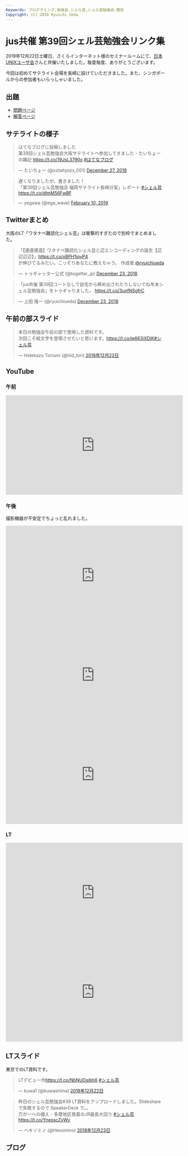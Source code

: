 ```yaml
---
Keywords: プログラミング,勉強会,シェル芸,シェル芸勉強会,報告
Copyright: (C) 2018 Ryuichi Ueda
---
```


# jus共催 第39回シェル芸勉強会リンク集

2019年12月22日土曜日、さくらインターネット様のセミナールームにて、[日本UNIXユーザ会](https://www.jus.or.jp/)さんと共催いたしました。毎度毎度、ありがとうございます。

今回は初めてサテライト会場を長崎に設けていただきました。また、シンガポールからの参加者もいらっしゃいました。

## 出題

* [問題ページ](/?post=20181222_shellgei_39_q)
* [解答ページ](/?post=20181222_shellgei_39)

## サテライトの様子

<blockquote class="twitter-tweet" data-partner="tweetdeck"><p lang="ja" dir="ltr">はてなブログに投稿しました<br>第39回シェル芸勉強会大阪サテライトへ参加してきました - たいちょーの雑記 <a href="https://t.co/19JsL3790o">https://t.co/19JsL3790o</a> <a href="https://twitter.com/hashtag/%E3%81%AF%E3%81%A6%E3%81%AA%E3%83%96%E3%83%AD%E3%82%B0?src=hash&amp;ref_src=twsrc%5Etfw">#はてなブログ</a></p>&mdash; たいちょー (@xztaityozx_001) <a href="https://twitter.com/xztaityozx_001/status/1078303491657916416?ref_src=twsrc%5Etfw">December 27, 2018</a></blockquote>
<script async src="https://platform.twitter.com/widgets.js" charset="utf-8"></script>

<blockquote class="twitter-tweet" data-partner="tweetdeck"><p lang="ja" dir="ltr">遅くなりましたが、書きました！<br>「第39回シェル芸勉強会 福岡サテライト長崎分室」レポート <a href="https://twitter.com/hashtag/%E3%82%B7%E3%82%A7%E3%83%AB%E8%8A%B8?src=hash&amp;ref_src=twsrc%5Etfw">#シェル芸</a><a href="https://t.co/dlmM56FwBF">https://t.co/dlmM56FwBF</a></p>&mdash; yegawa (@ega_wave) <a href="https://twitter.com/ega_wave/status/1094503579451195393?ref_src=twsrc%5Etfw">February 10, 2019</a></blockquote>
<script async src="https://platform.twitter.com/widgets.js" charset="utf-8"></script>


## Twitterまとめ

大阪のLT「ワタナベ難読化シェル芸」は衝撃的すぎたので別枠でまとめました。

<blockquote class="twitter-tweet" data-partner="tweetdeck"><p lang="ja" dir="ltr">「【邊邊邊邉】ワタナベ難読化シェル芸と辺エンコーディングの誕生【辺辺辺辺】」<a href="https://t.co/xBPH1iqyP4">https://t.co/xBPH1iqyP4</a><br>が伸びてるみたい。こっそりあなたに教えちゃう。 作成者:<a href="https://twitter.com/ryuichiueda?ref_src=twsrc%5Etfw">@ryuichiueda</a></p>&mdash; トゥギャッター公式 (@togetter_jp) <a href="https://twitter.com/togetter_jp/status/1076736947534491648?ref_src=twsrc%5Etfw">December 23, 2018</a></blockquote>
<script async src="https://platform.twitter.com/widgets.js" charset="utf-8"></script>

<blockquote class="twitter-tweet" data-partner="tweetdeck"><p lang="ja" dir="ltr">「jus共催 第39回コートなしで自宅から締め出されたりしないでね年末シェル芸勉強会」をトゥギャりました。 <a href="https://t.co/3unfNSgfrC">https://t.co/3unfNSgfrC</a></p>&mdash; 上田 隆一 (@ryuichiueda) <a href="https://twitter.com/ryuichiueda/status/1076726034668503040?ref_src=twsrc%5Etfw">December 23, 2018</a></blockquote>


## 午前の部スライド

<blockquote class="twitter-tweet" data-lang="ja"><p lang="ja" dir="ltr">本日の勉強会午前の部で使用した資料です。<br>次回こそ絵文字を登場させたいと思います。<a href="https://t.co/je663iXDjK">https://t.co/je663iXDjK</a><a href="https://twitter.com/hashtag/%E3%82%B7%E3%82%A7%E3%83%AB%E8%8A%B8?src=hash&amp;ref_src=twsrc%5Etfw">#シェル芸</a></p>&mdash; Hidekazu Toriumi (@hid_tori) <a href="https://twitter.com/hid_tori/status/1076377579253227521?ref_src=twsrc%5Etfw">2018年12月22日</a></blockquote>
<script async src="https://platform.twitter.com/widgets.js" charset="utf-8"></script>


## YouTube

### 午前

<iframe width="560" height="315" src="https://www.youtube.com/embed/qzPP_SShIn8" frameborder="0" allow="accelerometer; autoplay; encrypted-media; gyroscope; picture-in-picture" allowfullscreen></iframe>

### 午後

撮影機器が不安定でちょっと乱れました。

<iframe width="560" height="315" src="https://www.youtube.com/embed/_gUu06d9yE8" frameborder="0" allow="accelerometer; autoplay; encrypted-media; gyroscope; picture-in-picture" allowfullscreen></iframe>

<iframe width="560" height="315" src="https://www.youtube.com/embed/BujKpaX12mg" frameborder="0" allow="accelerometer; autoplay; encrypted-media; gyroscope; picture-in-picture" allowfullscreen></iframe>

<iframe width="560" height="315" src="https://www.youtube.com/embed/Yl75W17JCkk" frameborder="0" allow="accelerometer; autoplay; encrypted-media; gyroscope; picture-in-picture" allowfullscreen></iframe>

### LT

<iframe width="560" height="315" src="https://www.youtube.com/embed/Y2WOM8DEDAs" frameborder="0" allow="accelerometer; autoplay; encrypted-media; gyroscope; picture-in-picture" allowfullscreen></iframe>

<iframe width="560" height="315" src="https://www.youtube.com/embed/5Wl1Lklpt-k" frameborder="0" allow="accelerometer; autoplay; encrypted-media; gyroscope; picture-in-picture" allowfullscreen></iframe>

## LTスライド

東京でのLT資料です。

<blockquote class="twitter-tweet" data-lang="ja"><p lang="ja" dir="ltr">LTデビュー作<a href="https://t.co/NbNUOsibh6">https://t.co/NbNUOsibh6</a>  <a href="https://twitter.com/hashtag/%E3%82%B7%E3%82%A7%E3%83%AB%E8%8A%B8?src=hash&amp;ref_src=twsrc%5Etfw">#シェル芸</a></p>&mdash; kuwa1 (@kuwashima) <a href="https://twitter.com/kuwashima/status/1076418764114034689?ref_src=twsrc%5Etfw">2018年12月22日</a></blockquote>
<script async src="https://platform.twitter.com/widgets.js" charset="utf-8"></script>


<blockquote class="twitter-tweet" data-lang="ja"><p lang="ja" dir="ltr">昨日のシェル芸勉強会#39 LT資料をアップロードしました。Slideshare で失敗するので SpeakerDeck で。。<br> 万が一への備え - 多摩地区発着のJR最長大回り <a href="https://twitter.com/hashtag/%E3%82%B7%E3%82%A7%E3%83%AB%E8%8A%B8?src=hash&amp;ref_src=twsrc%5Etfw">#シェル芸</a><a href="https://t.co/YnesscZvWy">https://t.co/YnesscZvWy</a></p>&mdash; ヘキソミノ (@Hexomino) <a href="https://twitter.com/Hexomino/status/1076713060117577729?ref_src=twsrc%5Etfw">2018年12月23日</a></blockquote>
<script async src="https://platform.twitter.com/widgets.js" charset="utf-8"></script>


## ブログ
